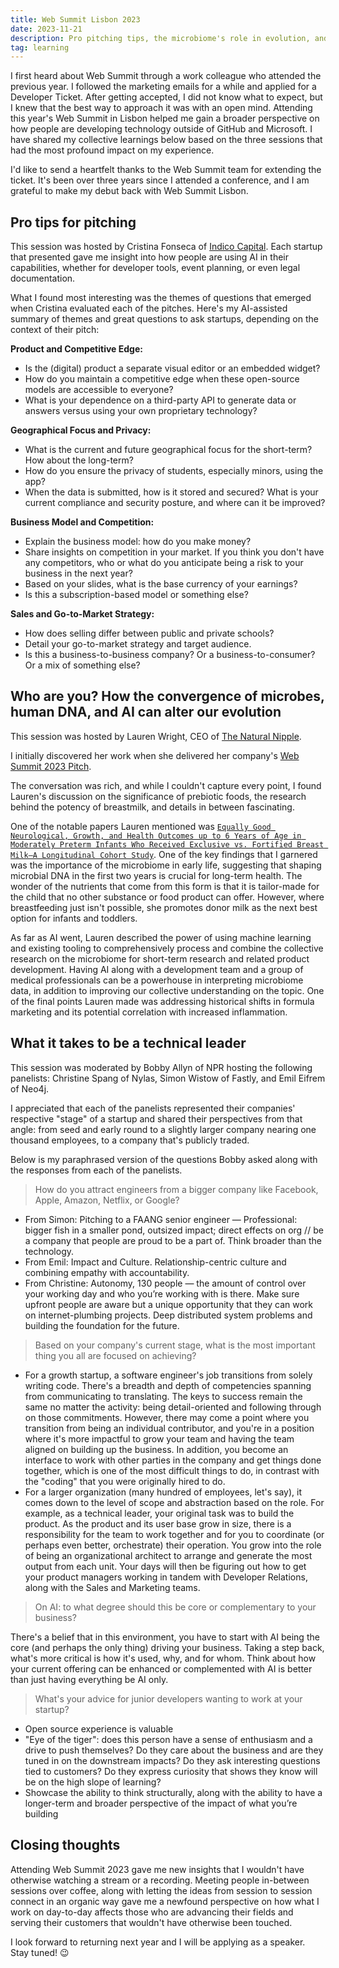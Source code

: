 ```yaml
---
title: Web Summit Lisbon 2023
date: 2023-11-21
description: Pro pitching tips, the microbiome's role in evolution, and what it takes to be a tech leader
tag: learning
---
```


I first heard about Web Summit through a work colleague who attended the previous year. I followed the marketing emails for a while and applied for a Developer Ticket. After getting accepted, I did not know what to expect, but I knew that the best way to approach it was with an open mind. Attending this year's Web Summit in Lisbon helped me gain a broader perspective on how people are developing technology outside of GitHub and Microsoft. I have shared my collective learnings below based on the three sessions that had the most profound impact on my experience.

I'd like to send a heartfelt thanks to the Web Summit team for extending the ticket. It's been over three years since I attended a conference, and I am grateful to make my debut back with Web Summit Lisbon.

## Pro tips for pitching
This session was hosted by Cristina Fonseca of [Indico Capital](https://www.indicocapital.com/). Each startup that presented gave me insight into how people are using AI in their capabilities, whether for developer tools, event planning, or even legal documentation.

What I found most interesting was the themes of questions that emerged when Cristina evaluated each of the pitches. Here's my AI-assisted summary of themes and great questions to ask startups, depending on the context of their pitch:

**Product and Competitive Edge:**
- Is the (digital) product a separate visual editor or an embedded widget?
- How do you maintain a competitive edge when these open-source models are accessible to everyone?
- What is your dependence on a third-party API to generate data or answers versus using your own proprietary technology?

**Geographical Focus and Privacy:**
- What is the current and future geographical focus for the short-term? How about the long-term?
- How do you ensure the privacy of students, especially minors, using the app?
- When the data is submitted, how is it stored and secured? What is your current compliance and security posture, and where can it be improved?

**Business Model and Competition:**
- Explain the business model: how do you make money?
- Share insights on competition in your market. If you think you don't have any competitors, who or what do you anticipate being a risk to your business in the next year?
- Based on your slides, what is the base currency of your earnings?
- Is this a subscription-based model or something else?

**Sales and Go-to-Market Strategy:**
- How does selling differ between public and private schools?
- Detail your go-to-market strategy and target audience.
- Is this a business-to-business company? Or a business-to-consumer? Or a mix of something else?

## Who are you? How the convergence of microbes, human DNA, and AI can alter our evolution
This session was hosted by Lauren Wright, CEO of [The Natural Nipple](https://thenaturalnipple.com/).

I initially discovered her work when she delivered her company's [Web Summit 2023 Pitch](https://www.youtube.com/watch?v=D7riTMgYfck).

The conversation was rich, and while I couldn't capture every point, I found Lauren's discussion on the significance of prebiotic foods, the research behind the potency of breastmilk, and details in between fascinating.

One of the notable papers Lauren mentioned was [`Equally Good Neurological, Growth, and Health Outcomes up to 6 Years of Age in Moderately Preterm Infants Who Received Exclusive vs. Fortified Breast Milk—A Longitudinal Cohort Study`](https://www.ncbi.nlm.nih.gov/pmc/articles/PMC10223744/). One of the key findings that I garnered was the importance of the microbiome in early life, suggesting that shaping microbial DNA in the first two years is crucial for long-term health. The wonder of the nutrients that come from this form is that it is tailor-made for the child that no other substance or food product can offer. However, where breastfeeding just isn't possible, she promotes donor milk as the next best option for infants and toddlers.

As far as AI went, Lauren described the power of using machine learning and existing tooling to comprehensively process and combine the collective research on the microbiome for short-term research and related product development. Having AI along with a development team and a group of medical professionals can be a powerhouse in interpreting microbiome data, in addition to improving our collective understanding on the topic. One of the final points Lauren made was addressing historical shifts in formula marketing and its potential correlation with increased inflammation.

## What it takes to be a technical leader
This session was moderated by Bobby Allyn of NPR hosting the following panelists: Christine Spang of Nylas, Simon Wistow of Fastly, and Emil Eifrem of Neo4j.

I appreciated that each of the panelists represented their companies' respective "stage" of a startup and shared their perspectives from that angle: from seed and early round to a slightly larger company nearing one thousand employees, to a company that's publicly traded.

Below is my paraphrased version of the questions Bobby asked along with the responses from each of the panelists.

> How do you attract engineers from a bigger company like Facebook, Apple, Amazon, Netflix, or Google?

- From Simon: Pitching to a FAANG senior engineer — Professional: bigger fish in a smaller pond, outsized impact; direct effects on org // be a company that people are proud to be a part of. Think broader than the technology.
- From Emil: Impact and Culture. Relationship-centric culture and combining empathy with accountability.
- From Christine: Autonomy, 130 people — the amount of control over your working day and who you’re working with is there. Make sure upfront people are aware but a unique opportunity that they can work on internet-plumbing projects. Deep distributed system problems and building the foundation for the future.

> Based on your company's current stage, what is the most important thing you all are focused on achieving?

- For a growth startup, a software engineer's job transitions from solely writing code. There's a breadth and depth of competencies spanning from communicating to translating. The keys to success remain the same no matter the activity: being detail-oriented and following through on those commitments. However, there may come a point where you transition from being an individual contributor, and you're in a position where it's more impactful to grow your team and having the team aligned on building up the business. In addition, you become an interface to work with other parties in the company and get things done together, which is one of the most difficult things to do, in contrast with the "coding" that you were originally hired to do.
- For a larger organization (many hundred of employees, let's say), it comes down to the level of scope and abstraction based on the role. For example, as a technical leader, your original task was to build the product. As the product and its user base grow in size, there is a responsibility for the team to work together and for you to coordinate (or perhaps even better, orchestrate) their operation. You grow into the role of being an organizational architect to arrange and generate the most output from each unit. Your days will then be figuring out how to get your product managers working in tandem with Developer Relations, along with the Sales and Marketing teams.


> On AI: to what degree should this be core or complementary to your business?

There's a belief that in this environment, you have to start with AI being the core (and perhaps the only thing) driving your business. Taking a step back, what's more critical is how it's used, why, and for whom. Think about how your current offering can be enhanced or complemented with AI is better than just having everything be AI only.


> What's your advice for junior developers wanting to work at your startup?

- Open source experience is valuable
- "Eye of the tiger": does this person have a sense of enthusiasm and a drive to push themselves? Do they care about the business and are they tuned in on the downstream impacts? Do they ask interesting questions tied to customers? Do they express curiosity that shows they know will be on the high slope of learning?
- Showcase the ability to think structurally, along with the ability to have a longer-term and broader perspective of the impact of what you’re building

## Closing thoughts
Attending Web Summit 2023 gave me new insights that I wouldn't have otherwise watching a stream or a recording. Meeting people in-between sessions over coffee, along with letting the ideas from session to session connect in an organic way gave me a newfound perspective on how what I work on day-to-day affects those who are advancing their fields and serving their customers that wouldn't have otherwise been touched.

I look forward to returning next year and I will be applying as a speaker. Stay tuned! 😉
